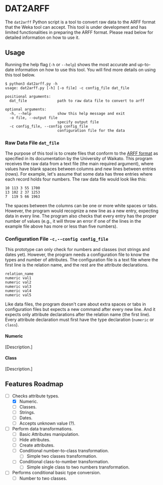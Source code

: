 # DAT2ARFF
The `dat2arff` Python script is a tool to convert raw data to the ARFF format
that the Weka tool can accept. This tool is under development and has limited
functionalities in preparing the ARFF format. Please read below for detailed
information on how to use it.

## Usage
Running the help flag (`-h` or `--help`) shows the most accurate and up-to-date
information on how to use this tool. You will find more details on using this
tool below.

```
$ python3 dat2arff.py -h
usage: dat2arff.py [-h] [-o file] -c config_file dat_file

positional arguments:
  dat_file              path to raw data file to convert to arff

optional arguments:
  -h, --help            show this help message and exit
  -o file, --output file
                        specify output file
  -c config_file, --config config_file
                        configuration file for the data
```

### Raw Data File `dat_file`
The purpose of this tool is to create files that conform to the [ARFF format](https://www.cs.waikato.ac.nz/~ml/weka/arff.html)
as specified in its documentation by the University of Waikato. This program
receives the raw data from a text file (the main required argument), where
values have blank spaces between columns and new lines between entries (rows).
For example, let's assume that some data has three entries where each record
holds four numbers. The raw data file would look like this:

```text
10 113 3 55 1700
13 102 2 37 1253
7  119 5 66 1963
```

The spaces between the columns can be one or more white spaces or tabs. However,
the program would recognize a new line as a new entry, expecting data in every
line. The program also checks that every entry has the proper number of values
(e.g., it will throw an error if one of the lines in the example file above has
more or less than five numbers).

### Configuration File `-c,--config config_file`
This prototype can only check for numbers and classes (not strings and dates
yet). However, the program needs a configuration file to know the types and
number of attributes. The configuration file is a text file where the first
line is the relation name, and the rest are the attribute declarations.

```text
relation_name
numeric val1
numeric val2
numeric val3
numeric val4
numeric val5
```

Like data files, the program doesn't care about extra spaces or tabs in
configuration files but expects a new command after every new line. And it
expects only attribute declarations after the relation name (the first line).
Every attribute declaration must first have the type declaration (`numeric` or
`class`).

#### Numeric
[Description.]

#### Class
[Description.]

## Features Roadmap
- [ ] Checks attribute types.
  - [x] Numeric.
  - [ ] Classes.
  - [ ] Strings.
  - [ ] Dates.
  - [ ] Accepts unknown value (?).
- [ ] Perform data transformations.
  - [ ]  Basic Attributes manipulation.
    - [ ] Hide attributes.
    - [ ] Create attributes.
  - [ ] Conditional number-to-class transformation.
    - [ ] Simple two classes transformation.
  - [ ] Conditional class-to-number transformation.
    - [ ] Simple single class to two numbers transformation.
- [ ] Performs conditional basic type conversion.
  - [ ] Number to two classes.